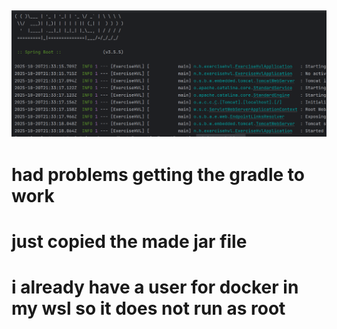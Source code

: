 ## ![](img_1.png)
# had problems getting the gradle to work
# just copied the made jar file
# i already have a user for docker in my wsl so it does not run as root
